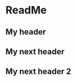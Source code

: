 # ReadMe

## My header

## <a name="my-custom-header">My next header</a>


## <a name="my-custom-header-2">My next header 2</a>
